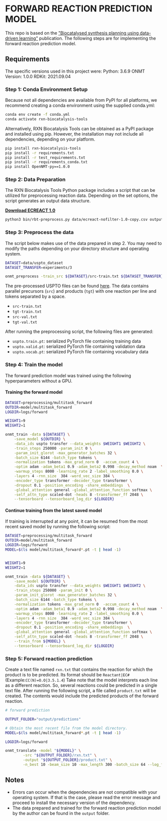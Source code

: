 # FORWARD REACTION PREDICTION MODEL

This repo is based on the ["Biocatalysed synthesis planning using data-driven learning"](https://www.nature.com/articles/s41467-022-28536-w) publication. The following steps are for implementing the forward reaction prediction model.

## Requirements

The specific versions used in this project were:
Python: 3.6.9
ONMT Version: 1.0.0
RDKit: 2021.09.04

### Step 1: Conda Environment Setup

Because not all dependencies are available from PyPI for all platforms, we recommend creating a conda environment using the supplied conda.yml:

```bash
conda env create -f conda.yml
conda activate rxn-biocatalysis-tools
```

Alternatively, RXN Biocatalysis Tools can be obtained as a PyPI package and installed using pip. However, the installation may not include all dependencies, depending on your platform.

```bash
pip install rxn-biocatalysis-tools
pip install -r requirements.txt
pip install -r test_requirements.txt
pip install -r requirements_conda.txt
pip install OpenNMT-py==1.0.0
```

### Step 2: Data Preparation

The RXN Biocatalysis Tools Python package includes a script that can be utilized for preprocessing reaction data. Depending on the set options, the script generates an output data structure.

**[Download ECREACT 1.0](data/ecreact-nofilter-1.0.csv)**

```bash
python3 bin/rbt-preprocess.py data/ecreact-nofilter-1.0-copy.csv output --remove-patterns data/patterns.txt --remove-molecules data/molecules.txt --ec-level 3 --max-products 1 --min-atom-count 4 --bi-directional --split-products
```

### Step 3: Preprocess the data

The script below makes use of the data prepared in step 2. You may need to modify the paths depending on your directory structure and operating system.

```bash
DATASET=data/uspto_dataset
DATASET_TRANSFER=experiments/3

onmt_preprocess -train_src ${DATASET}/src-train.txt ${DATASET_TRANSFER}/src-train.txt -train_tgt ${DATASET}/tgt-train.txt ${DATASET_TRANSFER}/tgt-train.txt -train_ids uspto transfer  -valid_src ${DATASET_TRANSFER}/src-valid.txt -valid_tgt ${DATASET_TRANSFER}/tgt-valid.txt -save_data preprocessing/multitask_forward -src_seq_length 3000 -tgt_seq_length 3000 -src_vocab_size 3000 -tgt_vocab_size 3000 -share_vocab --num_threads 4

```

The pre-processed USPTO files can be found [here](https://github.com/rxn4chemistry/OpenNMT-py/tree/carbohydrate_transformer/data/uspto_dataset). The data contains parallel precursors (`src`) and products (`tgt`) with one reaction per line and tokens separated by a space.

* `src-train.txt`
* `tgt-train.txt`
* `src-val.txt`
* `tgt-val.txt`

After running the preprocessing script, the following files are generated:

* `uspto.train.pt`: serialized PyTorch file containing training data
* `uspto.valid.pt`: serialized PyTorch file containing validation data
* `uspto.vocab.pt`: serialized PyTorch file containing vocabulary data

### Step 4: Train the model

The forward prediction model was trained using the following hyperparameters without a GPU.

#### Training the forward model

```bash
DATASET=preprocessing/multitask_forward
OUTDIR=model/multitask_forward
LOGDIR=logs/forward

WEIGHT1=9
WEIGHT2=1

onmt_train -data ${DATASET} \
    -save_model ${OUTDIR} \
    -data_ids uspto transfer --data_weights $WEIGHT1 $WEIGHT2 \
    -train_steps 250000 -param_init 0 \
    -param_init_glorot -max_generator_batches 32 \
    -batch_size 6144 -batch_type tokens \
    -normalization tokens -max_grad_norm 0  -accum_count 4 \
    -optim adam -adam_beta1 0.9 -adam_beta2 0.998 -decay_method noam  \
    -warmup_steps 8000 -learning_rate 2 -label_smoothing 0.0 \
    -layers 4 -rnn_size  384 -word_vec_size 384 \
    -encoder_type transformer -decoder_type transformer \
    -dropout 0.1 -position_encoding -share_embeddings  \
    -global_attention general -global_attention_function softmax \
    -self_attn_type scaled-dot -heads 8 -transformer_ff 2048 \
    --tensorboard --tensorboard_log_dir ${LOGDIR}
```

#### Continue training from the latest saved model

If training is interrupted at any point, it can be resumed from the most recent saved model by running the following script:

```bash
DATASET=preprocessing/multitask_forward
OUTDIR=model/multitask_forward
LOGDIR=logs/forward
MODEL=$(ls model/multitask_forward*.pt -t | head -1)


WEIGHT1=9
WEIGHT2=1

onmt_train -data ${DATASET} \
    -save_model ${OUTDIR} \
    -data_ids uspto transfer --data_weights $WEIGHT1 $WEIGHT2 \
    -train_steps 250000 -param_init 0 \
    -param_init_glorot -max_generator_batches 32 \
    -batch_size 6144 -batch_type tokens \
    -normalization tokens -max_grad_norm 0  -accum_count 4 \
    -optim adam -adam_beta1 0.9 -adam_beta2 0.998 -decay_method noam  \
    -warmup_steps 8000 -learning_rate 2 -label_smoothing 0.0 \
    -layers 4 -rnn_size  384 -word_vec_size 384 \
    -encoder_type transformer -decoder_type transformer \
    -dropout 0.1 -position_encoding -share_embeddings  \
    -global_attention general -global_attention_function softmax \
    -self_attn_type scaled-dot -heads 8 -transformer_ff 2048 \
    --train_from ${MODEL} \
    --tensorboard --tensorboard_log_dir ${LOGDIR}

```

### Step 5: Forward reaction prediction

Create a text file named `rxn.txt` that contains the reaction for which the product is to be predicted. Its format should be  `Reactant|EC#` (Example:`CC(N)=O.O|3.5.1.4`) Take note that the model interprets each line as a different reaction. So, several reactions could be predicted in a single text file. After running the following script, a file called `product.txt` will be created. The contents would include the predicted products of the forward reaction.

```bash
# forward prediction

OUTPUT_FOLDER="output/predictions"

# Obtain the most recent file from the model directory.
MODEL=$(ls model/multitask_forward*.pt -t | head -1)

LOGDIR=logs/forward

onmt_translate -model "${MODEL}" \
        -src "${OUTPUT_FOLDER}/rxn.txt" \
        -output "${OUTPUT_FOLDER}/product.txt" \
        -n_best 10 -beam_size 10 -max_length 300 -batch_size 64 --log_file_level  “${LOGDIR}”
```

## Notes

- Errors can occur when the dependencies are not compatible with your operating system. If that is the case, please read the error message and proceed to install the necessary version of the dependency.
- The data prepared and trained for the forward reaction prediction model by the author can be found in the `output` folder.